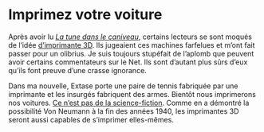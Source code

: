 # Imprimez votre voiture

Après avoir lu [*La tune dans le caniveau*](https://tcrouzet.com/tune-caniveau/), certains lecteurs se sont moqués de l’idée [d’imprimante 3D](https://tcrouzet.com/2010/07/09/la-revolution-dans-un-garage-encore/). Ils jugeaient ces machines farfelues et m’ont fait passer pour un olibrius. Je suis toujours stupéfait de l’aplomb que peuvent avoir certains commentateurs sur le Net. Ils sont d’autant plus sûrs d’eux qu’ils font preuve d’une crasse ignorance.

Dans ma nouvelle, Extase porte une paire de tennis fabriquée par une imprimante et les insurgés fabriquent des armes. Bientôt nous imprimerons nos voitures. [Ce n’est pas de la science-fiction](http://nextbigfuture.com/2010/11/additive-manufacturing-company.html). Comme en a démontré la possibilité Von Neumann à la fin des années 1940, les imprimantes 3D seront aussi capables de s’imprimer elles-mêmes.